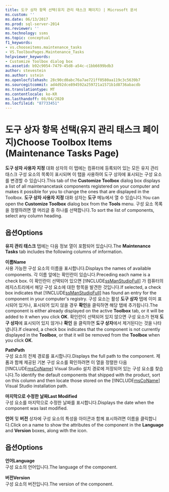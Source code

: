 ```yaml
---
title: 도구 상자 항목 선택(유지 관리 태스크 페이지) | Microsoft 문서
ms.custom: ''
ms.date: 06/13/2017
ms.prod: sql-server-2014
ms.reviewer: ''
ms.technology: ssms
ms.topic: conceptual
f1_keywords:
- vs.chooseitems.maintenance_tasks
- VS.ToolboxPages.Maintenance_Tasks
helpviewer_keywords:
- Customize Toolbox dialog box
ms.assetid: b92c9054-7479-45d8-a54c-c1bb6699bdb3
author: stevestein
ms.author: sstein
ms.openlocfilehash: 28c90cd0abc76a7ae721ff0580aa119c3c5639b7
ms.sourcegitcommit: ad4d92dce894592a259721a1571b1d8736abacdb
ms.translationtype: MT
ms.contentlocale: ko-KR
ms.lasthandoff: 08/04/2020
ms.locfileid: "87733451"
---
```

# <a name="choose-toolbox-items-maintenance-tasks-page"></a><span data-ttu-id="8252b-102">도구 상자 항목 선택(유지 관리 태스크 페이지)</span><span class="sxs-lookup"><span data-stu-id="8252b-102">Choose Toolbox Items (Maintenance Tasks Page)</span></span>
  <span data-ttu-id="8252b-103">**도구 상자 사용자 지정** 대화 상자의 이 탭에는 컴퓨터에 등록되어 있는 모든 유지 관리 태스크 구성 요소의 목록이 표시되며 이 탭을 사용하여 도구 상자에 표시되는 구성 요소를 변경할 수 있습니다.</span><span class="sxs-lookup"><span data-stu-id="8252b-103">This tab of the **Customize Toolbox** dialog box displays a list of all maintenancetask components registered on your computer and makes it possible for you to change the ones that are displayed in the Toolbox.</span></span> <span data-ttu-id="8252b-104">**도구 상자 사용자 지정** 대화 상자는 **도구** 메뉴에서 열 수 있습니다.</span><span class="sxs-lookup"><span data-stu-id="8252b-104">You can open the **Customize Toolbox** dialog box from the **Tools** menu.</span></span> <span data-ttu-id="8252b-105">구성 요소 목록을 정렬하려면 열 머리글 중 하나를 선택합니다.</span><span class="sxs-lookup"><span data-stu-id="8252b-105">To sort the list of components, select any column heading.</span></span>  
  
## <a name="options"></a><span data-ttu-id="8252b-106">옵션</span><span class="sxs-lookup"><span data-stu-id="8252b-106">Options</span></span>  
 <span data-ttu-id="8252b-107">**유지 관리 태스크** 탭에는 다음 정보 열이 포함되어 있습니다.</span><span class="sxs-lookup"><span data-stu-id="8252b-107">The **Maintenance Tasks** tab includes the following columns of information.</span></span>  
  
 <span data-ttu-id="8252b-108">**이름**</span><span class="sxs-lookup"><span data-stu-id="8252b-108">**Name**</span></span>  
 <span data-ttu-id="8252b-109">사용 가능한 구성 요소의 이름을 표시합니다.</span><span class="sxs-lookup"><span data-stu-id="8252b-109">Displays the names of available components.</span></span> <span data-ttu-id="8252b-110">각 이름 앞에는 확인란이 있습니다.</span><span class="sxs-lookup"><span data-stu-id="8252b-110">Preceding each name is a check box.</span></span> <span data-ttu-id="8252b-111">이 확인란이 선택되어 있으면 [!INCLUDE[ssManStudioFull](../../includes/ssmanstudiofull-md.md)] 가 컴퓨터의 레지스트리에서 해당 구성 요소에 대한 항목을 발견한 것입니다.</span><span class="sxs-lookup"><span data-stu-id="8252b-111">If selected, a check box indicates that [!INCLUDE[ssManStudioFull](../../includes/ssmanstudiofull-md.md)] has found an entry for the component in your computer's registry.</span></span> <span data-ttu-id="8252b-112">구성 요소는 활성 **도구 상자** 탭에 이미 표시되어 있거나, 표시되어 있지 않을 경우 **확인**을 클릭하면 해당 탭에 추가됩니다.</span><span class="sxs-lookup"><span data-stu-id="8252b-112">The component is either already displayed on the active **Toolbox** tab, or it will be added to it when you click **OK**.</span></span> <span data-ttu-id="8252b-113">확인란이 선택되어 있지 않으면 구성 요소가 현재 **도구 상자**에 표시되어 있지 않거나 **확인** 을 클릭하면 **도구 상자**에서 제거된다는 것을 나타냅니다.</span><span class="sxs-lookup"><span data-stu-id="8252b-113">If cleared, a check box indicates that the component is not currently displayed in the **Toolbox**, or that it will be removed from the **Toolbox** when you click **OK**.</span></span>  
  
 <span data-ttu-id="8252b-114">**Path**</span><span class="sxs-lookup"><span data-stu-id="8252b-114">**Path**</span></span>  
 <span data-ttu-id="8252b-115">구성 요소의 전체 경로를 표시합니다.</span><span class="sxs-lookup"><span data-stu-id="8252b-115">Displays the full path to the component.</span></span> <span data-ttu-id="8252b-116">제품과 함께 제공된 기본 구성 요소를 확인하려면 이 열을 정렬한 다음 [!INCLUDE[msCoName](../../includes/msconame-md.md)] Visual Studio 설치 경로에 저장되어 있는 구성 요소를 찾습니다.</span><span class="sxs-lookup"><span data-stu-id="8252b-116">To identify the default components that shipped with the product, sort on this column and then locate those stored on the [!INCLUDE[msCoName](../../includes/msconame-md.md)] Visual Studio installation path.</span></span>  
  
 <span data-ttu-id="8252b-117">**마지막으로 수정한 날짜**</span><span class="sxs-lookup"><span data-stu-id="8252b-117">**Last Modified**</span></span>  
 <span data-ttu-id="8252b-118">구성 요소를 마지막으로 수정한 날짜를 표시합니다.</span><span class="sxs-lookup"><span data-stu-id="8252b-118">Displays the date when the component was last modified.</span></span>  
  
 <span data-ttu-id="8252b-119">**언어** 및 **버전** 상자에 구성 요소의 특성을 아이콘과 함께 표시하려면 이름을 클릭합니다.</span><span class="sxs-lookup"><span data-stu-id="8252b-119">Click on a name to show the attributes of the component in the **Language** and **Version** boxes, along with the icon.</span></span>  
  
## <a name="options"></a><span data-ttu-id="8252b-120">옵션</span><span class="sxs-lookup"><span data-stu-id="8252b-120">Options</span></span>  
 <span data-ttu-id="8252b-121">**언어**</span><span class="sxs-lookup"><span data-stu-id="8252b-121">**Language**</span></span>  
 <span data-ttu-id="8252b-122">구성 요소의 언어입니다.</span><span class="sxs-lookup"><span data-stu-id="8252b-122">The language of the component.</span></span>  
  
 <span data-ttu-id="8252b-123">**버전**</span><span class="sxs-lookup"><span data-stu-id="8252b-123">**Version**</span></span>  
 <span data-ttu-id="8252b-124">구성 요소의 버전입니다.</span><span class="sxs-lookup"><span data-stu-id="8252b-124">The version of the component.</span></span>  
  
  
